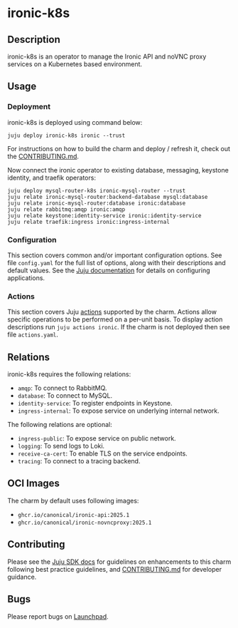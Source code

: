# ironic-k8s

## Description

ironic-k8s is an operator to manage the Ironic API and noVNC proxy
services on a Kubernetes based environment.

## Usage

### Deployment

ironic-k8s is deployed using command below:

    juju deploy ironic-k8s ironic --trust

For instructions on how to build the charm and deploy / refresh it, check out
the [CONTRIBUTING.md][contributors-guide].

Now connect the ironic operator to existing database, messaging,
keystone identity, and traefik operators:

    juju deploy mysql-router-k8s ironic-mysql-router --trust
    juju relate ironic-mysql-router:backend-database mysql:database
    juju relate ironic-mysql-router:database ironic:database
    juju relate rabbitmq:amqp ironic:amqp
    juju relate keystone:identity-service ironic:identity-service
    juju relate traefik:ingress ironic:ingress-internal

### Configuration

This section covers common and/or important configuration options. See file
`config.yaml` for the full list of options, along with their descriptions and
default values. See the [Juju documentation][juju-docs-config-apps] for details
on configuring applications.

### Actions

This section covers Juju [actions][juju-docs-actions] supported by the charm.
Actions allow specific operations to be performed on a per-unit basis. To
display action descriptions run `juju actions ironic`. If the charm is not
deployed then see file `actions.yaml`.

## Relations

ironic-k8s requires the following relations:

- `amqp`: To connect to RabbitMQ.
- `database`: To connect to MySQL.
- `identity-service`: To register endpoints in Keystone.
- `ingress-internal`: To expose service on underlying internal network.

The following relations are optional:

- `ingress-public`: To expose service on public network.
- `logging`: To send logs to Loki.
- `receive-ca-cert`: To enable TLS on the service endpoints.
- `tracing`: To connect to a tracing backend.

## OCI Images

The charm by default uses following images:

- `ghcr.io/canonical/ironic-api:2025.1`
- `ghcr.io/canonical/ironic-novncproxy:2025.1`

## Contributing

Please see the [Juju SDK docs](https://juju.is/docs/sdk) for guidelines
on enhancements to this charm following best practice guidelines, and
[CONTRIBUTING.md][contributors-guide] for developer guidance.

## Bugs

Please report bugs on [Launchpad][lp-bugs-charm-ironic-k8s].

<!-- LINKS -->

[contributors-guide]: https://opendev.org/openstack/sunbeam-charms/src/branch/main/charms/ironic-k8s/CONTRIBUTING.md
[juju-docs-actions]: https://jaas.ai/docs/actions
[juju-docs-config-apps]: https://documentation.ubuntu.com/juju/3.6/reference/configuration/#application-configuration
[lp-bugs-charm-ironic-k8s]: https://bugs.launchpad.net/sunbeam-charms/+filebug
